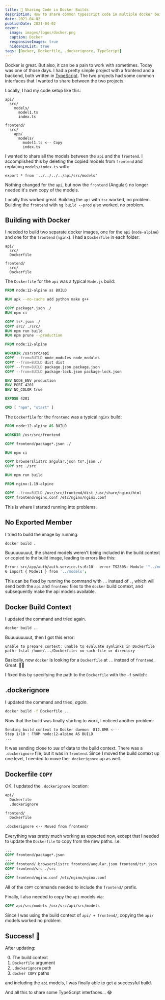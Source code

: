 ```yaml
---
title: 🐳 Sharing Code in Docker Builds
description: How to share common typescript code in multiple docker builds.
date: 2021-04-02
publishDate: 2021-04-02
cover:
  image: images/logos/docker.png
  caption: Docker
  responsiveImages: true
  hiddenInList: true
tags: [Docker, Dockerfile, .dockerignore, TypeScript]
---
```


Docker is great. But also, it can be a pain to work with sometimes. Today was one of those days. I had a pretty simple project with a frontend and a backend, both written in [TypeScript][0]. The two projects had some common interfaces that I wanted to share between the two projects.

Locally, I had my code setup like this:

```
api/
  src/
    models/
      model1.ts
      index.ts

frontend/
  src/
    app/
      models/
        model1.ts <-- Copy
        index.ts
```

I wanted to share all the models between the `api` and the `frontend`. I accomplished this by deleting the copied models from `frontend` and replacing `models/index.ts` with:

```
export * from '../../../../api/src/models'
```

Nothing changed for the `api`, but now the `frontend` (Angular) no longer needed it's own copy of the models.

Locally this worked great. Building the `api` with `tsc` worked, no problem️. Building the `frontend` with `ng build --prod` also worked, no problem️.

## Building with Docker

I needed to build two separate docker images, one for the `api` (`node-alpine`) and one for the `frontend` (`nginx`). I had a `Dockerfile` in each folder:

```
api/
  src/
  Dockerfile

frontend/
  src/
  Dockerfile
```

The `Dockerfile` for the `api` was a typical `Node.js` build:

```dockerfile
FROM node:12-alpine as BUILD

RUN apk --no-cache add python make g++

COPY package*.json ./
RUN npm ci

COPY ts*.json ./
COPY src/ ./src/
RUN npm run build
RUN npm prune --production

FROM node:12-alpine

WORKDIR /usr/src/api
COPY --from=BUILD node_modules node_modules
COPY --from=BUILD dist dist
COPY --from=BUILD package.json package.json
COPY --from=BUILD package-lock.json package-lock.json

ENV NODE_ENV production
ENV PORT 4201
ENV NO_COLOR true

EXPOSE 4201

CMD [ "npm", "start" ]

```

The `Dockerfile` for the `frontend` was a typical `nginx` build:

```dockerfile
FROM node:12-alpine AS BUILD

WORKDIR /usr/src/frontend

COPY frontend/package*.json ./

RUN npm ci

COPY browserslistrc angular.json ts*.json ./
COPY src ./src

RUN npm run build

FROM nginx:1.19-alpine

COPY --from=BUILD /usr/src/frontend/dist /usr/share/nginx/html
COPY frontend/nginx.conf /etc/nginx/nginx.conf
```

This is where I started running into problems.

## No Exported Member

I tried to build the image by running:

```bash
docker build .
```

Buuuuuuuuut, the shared models weren't being included in the build context or copied to the build image, leading to errors like this:

```bash
Error: src/app/auth/auth.service.ts:6:10 - error TS2305: Module '"../models"' has no exported member 'Model1'.
6 import { Model1 } from '../models';

```

This can be fixed by running the command with `..` instead of `.`, which will send both the `api` and `frontend` files to the `docker` build context, and subsequently make the api models available.

## Docker Build Context

I updated the command and tried again.

```bash
docker build ..
```

Buuuuuuuuut, then I got this error:

```
unable to prepare context: unable to evaluate symlinks in Dockerfile path: lstat /home/.../Dockerfile: no such file or directory
```

Basically, now `docker` is looking for a `Dockerfile` at `..` instead of `frontend`. Great. 🤦‍♂️

I fixed this by specifying the path to the `Dockerfile` with the `-f` switch:

## .dockerignore

I updated the command and tried, _again_.

```bash
docker build -f Dockerfile ..
```

Now that the build was finally starting to work, I noticed another problem:

```bash
Sending build context to Docker daemon  812.8MB <---
Step 1/10 : FROM node:12-alpine AS BUILD
...
```

It was sending close to `1GB` of data to the build context. There was a `.dockerignore` file, but it was in `frontend`. Since I moved the build context up one level, I needed to move the `.dockerignore` up as well.

## Dockerfile `COPY`

OK. I updated the `.dockerignore` location:

```txt
api/
  Dockerfile
  .dockerignore

frontend/
  Dockerfile

.dockerignore <-- Moved from frontend/
```

Everything was pretty much working as expected now, except that I needed to update the `Dockerfile` to copy from the new paths. I.e.

```dockerfile
...
COPY frontend/package*.json
...
COPY frontend/.browserslistrc frontend/angular.json frontend/ts*.json ./
COPY frontend/src ./src
..
COPY frontend/nginx.conf /etc/nginx/nginx.conf
```

All of the `COPY` commands needed to include the `frontend/` prefix.

Finally, I also needed to copy the `api` models via:

```dockerfile
COPY api/src/models /usr/src/api/src/models
```

Since I was using the build context of `api/ + frontend/`, copying the `api/` models worked no problem.

## Success! 🎉

After updating:

0. The build context
1. `Dockerfile` argument
2. `.dockerignore` path
3. `docker COPY` paths

and including the `api` models, I was finally able to get a successful build.

And all this to share some TypeScript interfaces... 😂

[0]: https://www.typescriptlang.org/
